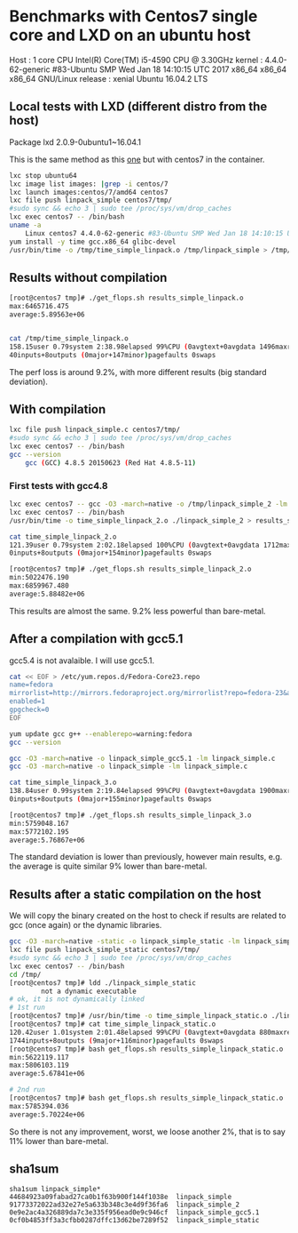 # Benchmarks with Centos7 single core and LXD on an ubuntu host

Host :
  1 core CPU Intel(R) Core(TM) i5-4590 CPU @ 3.30GHz
  kernel : 4.4.0-62-generic #83-Ubuntu SMP Wed Jan 18 14:10:15 UTC 2017 x86_64 x86_64 x86_64 GNU/Linux
  release : xenial Ubuntu 16.04.2 LTS

## Local tests with LXD (different distro from the host)

Package lxd 2.0.9-0ubuntu1~16.04.1

This is the same method as this [one](lxd_ubuntu16_single_core.md) but with centos7 in the container.

```bash
lxc stop ubuntu64
lxc image list images: |grep -i centos/7
lxc launch images:centos/7/amd64 centos7
lxc file push linpack_simple centos7/tmp/
#sudo sync && echo 3 | sudo tee /proc/sys/vm/drop_caches
lxc exec centos7 -- /bin/bash
uname -a
    Linux centos7 4.4.0-62-generic #83-Ubuntu SMP Wed Jan 18 14:10:15 UTC 2017 x86_64 x86_64 x86_64 GNU/Linux
yum install -y time gcc.x86_64 glibc-devel
/usr/bin/time -o /tmp/time_simple_linpack.o /tmp/linpack_simple > /tmp/results_simple_linpack.o
```

## Results without compilation


```bash
[root@centos7 tmp]# ./get_flops.sh results_simple_linpack.o                                                        min:5461333.333
max:6465716.475
average:5.89563e+06


cat /tmp/time_simple_linpack.o
158.15user 0.79system 2:38.98elapsed 99%CPU (0avgtext+0avgdata 1496maxresident)k
40inputs+8outputs (0major+147minor)pagefaults 0swaps
```

The perf loss is around 9.2%, with more different results (big standard deviation).



## With compilation

```bash
lxc file push linpack_simple.c centos7/tmp/
#sudo sync && echo 3 | sudo tee /proc/sys/vm/drop_caches
lxc exec centos7 -- /bin/bash
gcc --version
    gcc (GCC) 4.8.5 20150623 (Red Hat 4.8.5-11)
```


### First tests with gcc4.8

```bash
lxc exec centos7 -- gcc -O3 -march=native -o /tmp/linpack_simple_2 -lm /tmp/linpack_simple.c
lxc exec centos7 -- /bin/bash
/usr/bin/time -o time_simple_linpack_2.o ./linpack_simple_2 > results_simple_linpack_2.o

cat time_simple_linpack_2.o
121.39user 0.79system 2:02.18elapsed 100%CPU (0avgtext+0avgdata 1712maxresident)k
0inputs+8outputs (0major+154minor)pagefaults 0swaps

[root@centos7 tmp]# ./get_flops.sh results_simple_linpack_2.o
min:5022476.190
max:6859967.480
average:5.88482e+06
```

This results are almost the same. 9.2% less powerful than bare-metal.


## After a compilation with gcc5.1

gcc5.4 is not avalaible. I will use gcc5.1.

```bash
cat << EOF > /etc/yum.repos.d/Fedora-Core23.repo                                                [warning:fedora]
name=fedora
mirrorlist=http://mirrors.fedoraproject.org/mirrorlist?repo=fedora-23&arch=\$basearch
enabled=1
gpgcheck=0
EOF

yum update gcc g++ --enablerepo=warning:fedora
gcc --version
```

```bash
gcc -O3 -march=native -o linpack_simple_gcc5.1 -lm linpack_simple.c
gcc -O3 -march=native -o linpack_simple -lm linpack_simple.c

cat time_simple_linpack_3.o
138.84user 0.99system 2:19.84elapsed 99%CPU (0avgtext+0avgdata 1900maxresident)k
0inputs+8outputs (0major+155minor)pagefaults 0swaps
```

```bash
[root@centos7 tmp]# ./get_flops.sh results_simple_linpack_3.o
min:5759048.167
max:5772102.195
average:5.76867e+06
```

The standard deviation is lower than previously, however main results, e.g. the average is quite similar 9% lower than bare-metal.


## Results after a static compilation on the host

We will copy the binary created on the host to check if results are related to gcc (once again) or the dynamic libraries.

```bash
gcc -O3 -march=native -static -o linpack_simple_static -lm linpack_simple.c
lxc file push linpack_simple_static centos7/tmp/
#sudo sync && echo 3 | sudo tee /proc/sys/vm/drop_caches
lxc exec centos7 -- /bin/bash
cd /tmp/
[root@centos7 tmp]# ldd ./linpack_simple_static
        not a dynamic executable
# ok, it is not dynamically linked
# 1st run
[root@centos7 tmp]# /usr/bin/time -o time_simple_linpack_static.o ./linpack_simple_static > results_simple_linpack_static.o
[root@centos7 tmp]# cat time_simple_linpack_static.o
120.42user 1.01system 2:01.48elapsed 99%CPU (0avgtext+0avgdata 880maxresident)k
1744inputs+8outputs (9major+116minor)pagefaults 0swaps
[root@centos7 tmp]# bash get_flops.sh results_simple_linpack_static.o
min:5622119.117
max:5806103.119
average:5.67841e+06

# 2nd run
[root@centos7 tmp]# bash get_flops.sh results_simple_linpack_static.o                                              min:5649006.492
max:5785394.036
average:5.70224e+06

```

So there is not any improvement, worst, we loose another 2%, that is to say 11% lower than bare-metal.

## sha1sum

```binaries
sha1sum linpack_simple*
44684923a09fabad27ca0b1f63b900f144f1038e  linpack_simple
91773372022ad32e27e5a633b348c3e4d9f36fa6  linpack_simple_2
0e9e2ac4a326889da7c3e335f956ead0e9c946cf  linpack_simple_gcc5.1
0cf0b4853ff3a3cfbb0287dffc13d62be7289f52  linpack_simple_static
```
